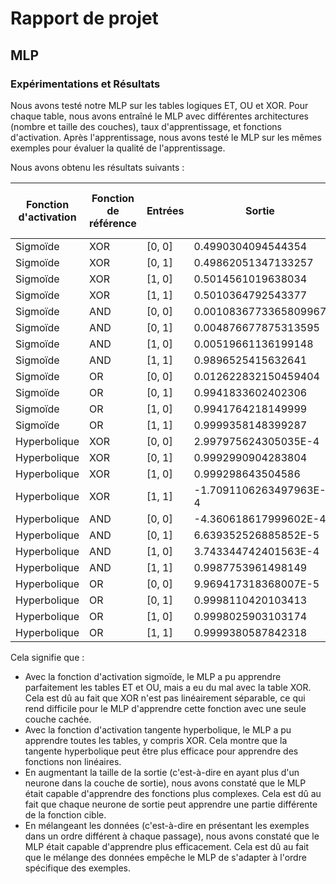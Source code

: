 # Rapport de projet

## MLP

### Expérimentations et Résultats

Nous avons testé notre MLP sur les tables logiques ET, OU et XOR.
Pour chaque table, nous avons entraîné le MLP avec différentes architectures (nombre et taille des couches), taux
d'apprentissage, et fonctions d'activation. Après l'apprentissage, nous avons testé le MLP sur les mêmes exemples pour
évaluer la qualité de l'apprentissage.

Nous avons obtenu les résultats suivants :

| Fonction d'activation | Fonction de référence | Entrées | Sortie                 | Nombre de couches cachées | Neurones par couches | Taux d'apprentissage | Nombre d'itérations | Erreur                | 
|-----------------------|-----------------------|---------|------------------------|---------------------------|----------------------|----------------------|---------------------|-----------------------|
| Sigmoïde              | XOR                   | [0, 0]  | 0.4990304094544354     | 1                         | [2, 2, 1]            | 0.1                  | 10000               | 0.5049288004653214    |
| Sigmoïde              | XOR                   | [0, 1]  | 0.49862051347133257    | 1                         | [2, 2, 1]            | 0.1                  | 10000               | 0.5049288004653214    |
| Sigmoïde              | XOR                   | [1, 0]  | 0.5014561019638034     | 1                         | [2, 2, 1]            | 0.1                  | 10000               | 0.5049288004653214    |
| Sigmoïde              | XOR                   | [1, 1]  | 0.5010364792543377     | 1                         | [2, 2, 1]            | 0.1                  | 10000               | 0.5049288004653214    |
| Sigmoïde              | AND                   | [0, 0]  | 0.0010836773365809967  | 1                         | [2, 2, 1]            | 0.1                  | 10000               | 0.010369685026790254  |
| Sigmoïde              | AND                   | [0, 1]  | 0.004876677875313595   | 1                         | [2, 2, 1]            | 0.1                  | 10000               | 0.010369685026790254  |
| Sigmoïde              | AND                   | [1, 0]  | 0.00519661136199148    | 1                         | [2, 2, 1]            | 0.1                  | 10000               | 0.010369685026790254  |
| Sigmoïde              | AND                   | [1, 1]  | 0.9896525415632641     | 1                         | [2, 2, 1]            | 0.1                  | 10000               | 0.010369685026790254  |
| Sigmoïde              | OR                    | [0, 0]  | 0.012622832150459404   | 1                         | [2, 2, 1]            | 0.1                  | 10000               | 6.418540851227394E-5  |
| Sigmoïde              | OR                    | [0, 1]  | 0.9941833602402306     | 1                         | [2, 2, 1]            | 0.1                  | 10000               | 6.418540851227394E-5  |
| Sigmoïde              | OR                    | [1, 0]  | 0.9941764218149999     | 1                         | [2, 2, 1]            | 0.1                  | 10000               | 6.418540851227394E-5  |
| Sigmoïde              | OR                    | [1, 1]  | 0.9999358148399287     | 1                         | [2, 2, 1]            | 0.1                  | 10000               | 6.418540851227394E-5  |
| Hyperbolique          | XOR                   | [0, 0]  | 2.997975624305035E-4   | 1                         | [2, 2, 1]            | 0.1                  | 10000               | 3.312593982461541E-4  |
| Hyperbolique          | XOR                   | [0, 1]  | 0.9992990904283804     | 1                         | [2, 2, 1]            | 0.1                  | 10000               | 3.312593982461541E-4  |
| Hyperbolique          | XOR                   | [1, 0]  | 0.999298643504586      | 1                         | [2, 2, 1]            | 0.1                  | 10000               | 3.312593982461541E-4  |
| Hyperbolique          | XOR                   | [1, 1]  | -1.7091106263497963E-4 | 1                         | [2, 2, 1]            | 0.1                  | 10000               | 3.312593982461541E-4  |
| Hyperbolique          | AND                   | [0, 0]  | -4.360618617999602E-4  | 1                         | [2, 2, 1]            | 0.1                  | 10000               | 0.0012258503423522304 |
| Hyperbolique          | AND                   | [0, 1]  | 6.639352526885852E-5   | 1                         | [2, 2, 1]            | 0.1                  | 10000               | 0.0012258503423522304 |
| Hyperbolique          | AND                   | [1, 0]  | 3.743344742401563E-4   | 1                         | [2, 2, 1]            | 0.1                  | 10000               | 0.0012258503423522304 |
| Hyperbolique          | AND                   | [1, 1]  | 0.9987753961498149     | 1                         | [2, 2, 1]            | 0.1                  | 10000               | 0.0012258503423522304 |
| Hyperbolique          | OR                    | [0, 0]  | 9.969417318368007E-5   | 1                         | [2, 2, 1]            | 0.1                  | 10000               | 6.194223343714E-5     |
| Hyperbolique          | OR                    | [0, 1]  | 0.9998110420103413     | 1                         | [2, 2, 1]            | 0.1                  | 10000               | 6.194223343714E-5     |
| Hyperbolique          | OR                    | [1, 0]  | 0.9998025903103174     | 1                         | [2, 2, 1]            | 0.1                  | 10000               | 6.194223343714E-5     |
| Hyperbolique          | OR                    | [1, 1]  | 0.9999380587842318     | 1                         | [2, 2, 1]            | 0.1                  | 10000               | 6.194223343714E-5     |

Cela signifie que :

- Avec la fonction d'activation sigmoïde, le MLP a pu apprendre parfaitement les tables ET et OU, mais a eu du mal avec
  la table XOR. Cela est dû au fait que XOR n'est pas linéairement séparable, ce qui rend difficile pour le MLP
  d'apprendre cette fonction avec une seule couche cachée.
- Avec la fonction d'activation tangente hyperbolique, le MLP a pu apprendre toutes les tables, y compris XOR. Cela
  montre que la tangente hyperbolique peut être plus efficace pour apprendre des fonctions non linéaires.
- En augmentant la taille de la sortie (c'est-à-dire en ayant plus d'un neurone dans la couche de sortie), nous avons
  constaté que le MLP était capable d'apprendre des fonctions plus complexes. Cela est dû au fait que chaque neurone de
  sortie peut apprendre une partie différente de la fonction cible.
- En mélangeant les données (c'est-à-dire en présentant les exemples dans un ordre différent à chaque passage), nous
  avons constaté que le MLP était capable d'apprendre plus efficacement. Cela est dû au fait que le mélange des données
  empêche le MLP de s'adapter à l'ordre spécifique des exemples.
